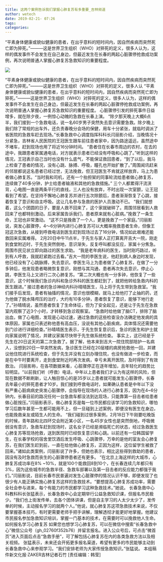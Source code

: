```yaml
---
title: 这两个案例告诉我们掌握心肺复苏有多重要_吉林频道
author: wetech
date: 2019-02-21- 07:26
tags: 
categories: 
---
```

“平素身体健康或貌似健康的患者，在出乎意料的短时间内，因自然疾病而突然死亡即为猝死。”———这是世界卫生组织（WHO）对猝死的定义，很多人认为，这样的偶发事件不会发生在自己身边，但最近发生在长春的两起心脏骤停抢救成功案例，再次说明普通人掌握心肺复苏急救知识的重要程度。
<!-- more -->
                
<img align="center" border="0" src="http://p2.ifengimg.com/a/2016/0810/204c433878d5cf9size1_w16_h16.png" />
                
            
“平素身体健康或貌似健康的患者，在出乎意料的短时间内，因自然疾病而突然死亡即为猝死。”———这是世界卫生组织（WHO）对猝死的定义，很多人认
“平素身体健康或貌似健康的患者，在出乎意料的短时间内，因自然疾病而突然死亡即为猝死。”———这是世界卫生组织（WHO）对猝死的定义，很多人认为，这样的偶发事件不会发生在自己身边，但最近发生在长春的两起心脏骤停抢救成功案例，再次说明普通人掌握心肺复苏急救知识的重要程度。
心脏骤停引发的猝死事件日益增多，就在除夕夜，一例惊心动魄的急救在长春上演。
“除夕那天晚上大概6点半，我们接到一个急救电话，说一名60岁男子突然失去意识需要急救。除夕晚上我们除了常规的出车外，还负责春晚分会场的保健，用车十分紧张，就临时调派了省医院的急救车赶去现场。”长春急救中心调度指挥科科长闫丽影介绍，当晚情况十分紧急，吉林省人民医院的王冠医生跟车前往患者家中，因为路途遥远，虽然途中不堵车，赶到现场也用了将近16分钟时间。
“患者住在长春市周边的农村，在去的途中，我跟患者家属通电话，对方就表示患者已经没有呼吸和心跳了。”听到这样的情况，王冠表示自己当时也没有什么底气，不能保证救回患者，“到了以后，我马上检查了患者的情况，没有心跳、脉搏、呼吸，瞳孔也开始扩散了。”周围闻讯赶来的邻居都说这名患者已经过世，无法挽救，但王冠医生不肯就这样放弃，马上为患者做心肺复苏。“当时我和司机，还有一个抬担架的同事轮流给患者做心肺复苏，连续做了40多分钟，护士给患者输液和其他的急救措施。”
三个人都累得汗流浃背，心电图一直是两条平行的直线，三人也没有放弃，不时出现一次室颤，让王冠看到了希望。在坚持不懈地心肺复苏并进行五次除颤后，患者渐渐恢复了心跳，接着恢复了意识和自主呼吸。这让几名参与急救的医护人员激动不已。
“我们就想着，这么个团圆的日子，要是人救不回来了，这个家就破碎了。周围邻居看到人救回来了也都特别激动。后来家属告诉我们，患者原来就有心脏病。”挽救了一条生命，王冠也非常激动。
“这不只是挽救了一个人，更是挽救了一个家庭。”闫丽影说，突发心脏骤停，4～6分钟内进行心肺复苏可以大概率挽救患者生命，但像王冠这次急救，从接到呼救电话到医生赶到现场过去了16分钟，情况如此艰难还能救回来实属难得。
2月20日中午11点半，于先生与家人正打算离开吉大一院，刚走到食堂附近时，于先生突然倒地，意识渐失，反复呼叫都没反应，家属十分焦急。周围市民见状立即向路过的医生求助。
“我是老年病科的医生，当时刚巧路过，听到有人呼救，我就赶紧跑过去看。”吉大一院的李医生说，他赶到病人身边时发现，他已经没有了心跳脉搏，失去意识。李医生马上为患者做了心肺复苏，在做了一分多钟后，他发现患者略微恢复意识，刚想与其沟通，患者再次失去意识，停止心跳，李医生马上又进行二次心肺复苏。“第二次大概也有一分多钟，他恢复了一些意识，这个时候我们急诊内科和急诊外科的医生都赶到了，就把他转给急救内科的医生跟进。”
接过患者的急诊神经内科孙晴晴医生，马上将于先生带到急救室。“我们接手后发现，患者有抽搐的情况，意识也很模糊，就马上给他打了止抽的药，还为他做了脱水降颅压的治疗，大约有10多分钟，患者恢复了意识，能够下地行走了。”孙晴晴说，虽然患者恢复了生命体征，但为了安全起见，还是让于先生在急救室内观察了近3个小时，才转移到急诊观察室。
“急救时给他做了脑CT，排除了脑出血，做了心电图，发现是心动过速，通过急救的这些检查没办法确定他发病的具体原因，家属也只表述称他患有高血压，没说有其他心脏疾病，具体情况还需要他到门诊进行详细检查。”孙晴晴医生表示，于先生恢复意识后，急诊的医生和护士就向家属说明了情况，并建议家属尽快带于先生做系统检查。
事实上，这已经是于先生在20日这天的第二次急救了。据了解，他本来到吉大一院住院部陪护一名病人，没想到20日一早突然发病，急诊医生已经在20层楼的病房抢救他一回，并建议他住院进行系统检查，但于先生并没有立刻办理住院，也没有做进一步检查，而是在中午时要离开，走到食堂附近时再次发病，幸亏未离开医院，及时得到了有效救治。
闫丽影称，在各项数据来看，心脏骤停正在逐年增加，且年轻化的趋势比较明显。“以前我们听（呼救）电话，中年以上患者我们才认为有这样的风险，但现在数据不断刷新，让人触目惊心的是35岁以上患者就可能发生心脏骤停，长春去年最小的猝死患者才10岁。我们接到呼救电话时，如果确认患者是中年以下没有严重心脏病病史突发心脏骤停，会指导在现场的人进行心肺复苏，因为在4~6分钟内，长春目前的路况任何一台急救车都没法到达现场，只能靠第一目击者给患者做心脏按压。”闫丽影表示，做心肺复苏是每一位市民都应该学习的急救知识，哪怕学习后数年甚至一生都可能用不上，但一旦碰到上述案例，即便没有医生在身边，也能挽救亲友或陌生人的生命。
“我们碰到过很多案例，2月18日下午刚要吃晚饭的时候，青年路和北四环交会附近某小区，一名45岁女性也是突然倒地，呼吸微弱没有意识，急救车赶到现场时，这名女子已经是濒临死亡的状态，经过急救医生心肺复苏等现场抢救，送到医院时已经恢复意识和心跳。以前还有一位韩国留学生，在长春学校的宿舍里饮酒后发生呼吸、心跳骤停，万幸的是他的室友会心肺复苏，在我们医生赶到前，一直在给他做心肺复苏，正因为这样，这位留学生被救了回来。”诸如此类案例，闫丽影说了许多，但她也表示，相比这些得到救助的患者，因没有及时急救而丧生的心脏骤停患者还有更多。
“在北京上海这样的大城市，心肺复苏成功率在8% ~10%，就是100个能救回8到10个，在长春连续几年都只有3%，因为这些城市的急救半径、急救车部署以及第一目击者的反应能力都强于我们。”闫丽影说，目前长春市民普遍对发生心脏骤停的情况认识不够，即便发现了也很少有人能正确实施心肺复苏这样的急救技术。“要想提高心肺复苏成功率，需要全社会参与进来，每个有能力的市民都学习这种急救技术。”她说。
长春急救中心科教科科长张猛表示，长春急救中心会定期举行公益急救知识课，但报名市民极少。“我们也上街发传单，去各个团体讲课，但是自主学习的人太少太少了，发传单的时候，主动报名学习的就两个人。”他说，就心肺复苏这项急救技术来说，不仅要掌握基本技巧，有时更需要老师手把手讲解，理解透彻才能更好地掌握。他建议市民报名参加急救知识培训，掌握一门基本的技术，在需要时可以挽救他人生命。
如何报名学习心肺复苏
如果您也想学习心肺复苏，可以在微信中搜索“长春急救中心”微信公众号（gh_02760f352b76）并留言报名。进入公众号后，可点击“微首页”进入页面后点击“急救手册”，可了解包括心肺复苏在内的各类急救方法以及相关视频。
张猛表示，未来还会开拓更多报名渠道，希望有更多的市民能够主动到长春急救中心来参观学习。“我们安排老师为大家传授急救知识。”张猛说。
本组稿件新文化报·ZAKER吉林记者石竹
[责任编辑：韩莹]
            
